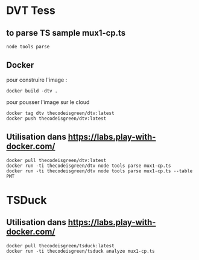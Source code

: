 # DVT Tess
## to parse TS sample mux1-cp.ts
`node tools parse`

## Docker
pour construire l'image : 
```
docker build -dtv .
```

pour pousser l'image sur le cloud
```
docker tag dtv thecodeisgreen/dtv:latest
docker push thecodeisgreen/dtv:latest
```

## Utilisation dans https://labs.play-with-docker.com/
```
docker pull thecodeisgreen/dtv:latest
docker run -ti thecodeisgreen/dtv node tools parse mux1-cp.ts
docker run -ti thecodeisgreen/dtv node tools parse mux1-cp.ts --table PMT
```
# TSDuck

## Utilisation dans https://labs.play-with-docker.com/
```
docker pull thecodeisgreen/tsduck:latest
docker run -ti thecodeisgreen/tsduck analyze mux1-cp.ts
```
